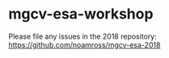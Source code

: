 # mgcv-esa-workshop

Please file any issues in the 2018 repository: <https://github.com/noamross/mgcv-esa-2018>
